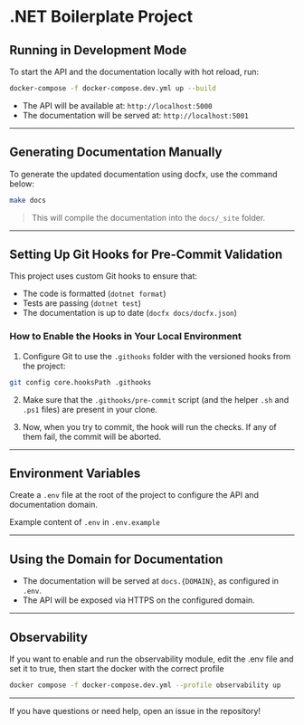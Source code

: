 # .NET Boilerplate Project

## Running in Development Mode

To start the API and the documentation locally with hot reload, run:

```bash
docker-compose -f docker-compose.dev.yml up --build
```

- The API will be available at: `http://localhost:5000`
- The documentation will be served at: `http://localhost:5001`

---

## Generating Documentation Manually

To generate the updated documentation using docfx, use the command below:

```bash
make docs
```

> This will compile the documentation into the `docs/_site` folder.

---

## Setting Up Git Hooks for Pre-Commit Validation

This project uses custom Git hooks to ensure that:

- The code is formatted (`dotnet format`)
- Tests are passing (`dotnet test`)
- The documentation is up to date (`docfx docs/docfx.json`)

### How to Enable the Hooks in Your Local Environment

1. Configure Git to use the `.githooks` folder with the versioned hooks from the project:

```bash
git config core.hooksPath .githooks
```

2. Make sure that the `.githooks/pre-commit` script (and the helper `.sh` and `.ps1` files) are present in your clone.

3. Now, when you try to commit, the hook will run the checks. If any of them fail, the commit will be aborted.

---

## Environment Variables

Create a `.env` file at the root of the project to configure the API and documentation domain.

Example content of `.env` in `.env.example`

---

## Using the Domain for Documentation

- The documentation will be served at `docs.{DOMAIN}`, as configured in `.env`.
- The API will be exposed via HTTPS on the configured domain.

---

## Observability

If you want to enable and run the observability module, edit the .env file and set it to true, then start the docker with the correct profile

```bash
docker compose -f docker-compose.dev.yml --profile observability up
```

---

If you have questions or need help, open an issue in the repository!

